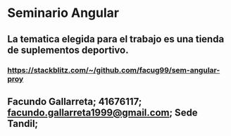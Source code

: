 # Seminario Angular

## La tematica elegida para el trabajo es una tienda de suplementos deportivo.
### https://stackblitz.com/~/github.com/facug99/sem-angular-proy
## Facundo Gallarreta; 41676117; facundo.gallarreta1999@gmail.com; Sede Tandil;
